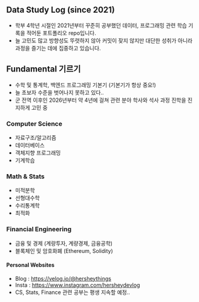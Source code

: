 ## Data Study Log (since 2021)
- 학부 4학년 시절인 2021년부터 꾸준히 공부했던 데이터, 프로그래밍 관련 학습 기록을 적어둔 포트폴리오 repo입니다. 
- 늘 고민도 많고 방향성도 뚜렷하지 않아 커밋이 잦지 않지만 대단한 성취가 아니라 과정을 즐기는 데에 집중하고 있습니다.

## Fundamental 기르기
- 수학 및 통계학, 백엔드 프로그래밍 기본기 (기본기가 항상 중요!)
- 늘 초보자 수준을 벗어나지 못하고 있다..
- 군 전역 이후인 2026년부터 약 4년에 걸쳐 관련 분야 학사와 석사 과정 진학을 진지하게 고민 중
 
### Computer Science
* 자료구조/알고리즘
* 데이터베이스
* 객체지향 프로그래밍
* 기계학습

### Math & Stats
* 미적분학
* 선형대수학
* 수리통계학
* 최적화

### Financial Engineering
* 금융 및 경제 (계량투자, 계량경제, 금융공학)
* 블록체인 및 암호화폐 (Ethereum, Solidity)

#### Personal Websites
* Blog : https://velog.io/@hersheythings
* Insta : https://www.instagram.com/hersheydevlog
* CS, Stats, Finance 관련 공부는 평생 지속할 예정..
